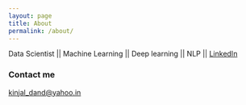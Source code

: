 ```yaml
---
layout: page
title: About
permalink: /about/
---
```


Data Scientist || Machine Learning || Deep learning || NLP || <a href='https://www.linkedin.com/in/kinjaldand'>LinkedIn</a>

### Contact me

[kinjal_dand@yahoo.in](mailto:kinjal_dand@yahoo.in)
